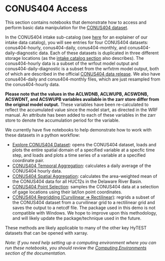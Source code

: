 # CONUS404 Access

This section contains notebooks that demonstrate how to access and perform basic data manipulation for the [CONUS404 dataset](https://doi.org/10.5066/P9PHPK4F). 

In the CONUS404 intake sub-catalog (see [here](../dataset_catalog/README.md) for an explainer of our intake data catalog), you will see entries for four CONUS404 datasets: conus404-hourly, conus404-daily, conus404-monthly, and conus404-daily-diagnostic data. Each of these datasets is duplicated in three different storage locations (as the [intake catalog section](../dataset_catalog/README.md) also describes). The conus404-hourly data is a subset of the wrfout model output and conus404-daily-diagnostic is a subset from the wrfxtrm model output, both of which are described in the official [CONUS404 data release](https://doi.org/10.5066/P9PHPK4F). We also have conus404-daily and conus404-monthly files, which are just resampled from the conus404-hourly data.

**Please note that the values in the ACLWDNB, ACLWUPB, ACSWDNB, ACSWDNT, and ACSWUPB variables available in the zarr store differ from the original model output.** These variables have been re-calculated to reflect the accumulated value since the model start, as directed in the WRF manual. An attribute has been added to each of these variables in the zarr store to denote the accumulation period for the variable. 

We currently have five notebooks to help demonstrate how to work with these datasets in a python workflow:
- [Explore CONUS404 Dataset](./conus404_explore.ipynb): opens the CONUS404 dataset, loads and plots the entire spatial 
   domain of a specified variable at a specfic time step, and loads and plots a time series of a variable at a specified coordinate pair.
- [CONUS404 Temporal Aggregation](./conus404_temporal_aggregation.ipynb): calculates a daily average of the CONUS404 hourly data.
- [CONUS404 Spatial Aggregation](./conus404_spatial_aggregation.ipynb): calculates the area-weighted mean of the CONUS404 data for all HUC12s in the Delaware River Basin.
- [CONUS404 Point Selection](./conus404_point_selection.ipynb): samples the CONUS404 data at a selection of gage locations using their lat/lon point coordinates.
- [CONUS404 Regridding (Curvilinear => Rectilinear)](./conus404_regrid.ipynb): regrids a subset of the CONUS404 dataset from a curvilinear grid to a rectilinear grid and saves the output to a netcdf file. The package used in this demo is not compatible with Windows. We hope to improve upon this methodology, and will likely update the package/technique used in the future.

These methods are likely applicable to many of the other key HyTEST datasets that can be opened with xarray.

*Note: If you need help setting up a computing environment where you can run these notebooks, you should review the [Computing Environments](../environment_set_up/README.md) section of the documentation.*